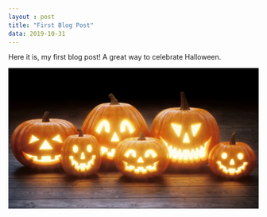 ```yaml
---
layout : post
title: "First Blog Post"
data: 2019-10-31
---
```


Here it is, my first blog post!  A great way to celebrate Halloween.  

![Image](https://github.com/ma1273/ma1273.github.io/blob/master/images/JackOLanterns.png?raw=true)
